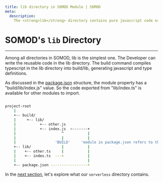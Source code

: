 ```YAML
title: lib directory in SOMOD Module | SOMOD
meta:
  description:
    The <strong>lib</strong> directory contains pure javascript code exported from a SOMOD module.
```

# SOMOD's `lib` Directory

---

Among all directories in SOMOD, lib is the simplest one. The Developer can write the reusable code in the lib directory. The build command compiles typescript in the lib directory into build/lib, generating javascript and type definitions.

As discussed in the [package.json](/reference/main-concepts/package.json) structure, the module property has a "build/lib/index.js" value. So the code exported from "lib/index.ts" is available for other modules to import.

```bash

project-root
    |
    +-- build/
    |     +-- lib/
    |           +-- other.js
    |           +-- index.js  <-------+
    |                     ^           |
    |                     |           |
    |                  'BUILD'     'module in package.json refers to this'
    +-- lib/              |           |
    |    +-- other.ts     |           |
    |    +-- index.ts  ---+           |
    |                                 |
    +-- package.json -----------------+

```

In the [next section](/reference/main-concepts/serverless), let's explore what our `serverless` directory contains.
